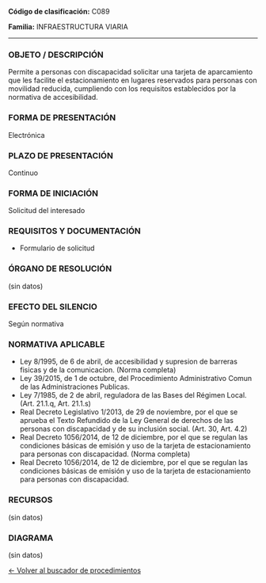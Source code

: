 
**Código de clasificación:** C089

**Familia:** INFRAESTRUCTURA VIARIA

---

### OBJETO / DESCRIPCIÓN

Permite a personas con discapacidad solicitar una tarjeta de aparcamiento que les facilite el estacionamiento en lugares reservados para personas con movilidad reducida, cumpliendo con los requisitos establecidos por la normativa de accesibilidad.

### FORMA DE PRESENTACIÓN

Electrónica

### PLAZO DE PRESENTACIÓN

Continuo

### FORMA DE INICIACIÓN

Solicitud del interesado

### REQUISITOS Y DOCUMENTACIÓN

- Formulario de solicitud

### ÓRGANO DE RESOLUCIÓN

(sin datos)

### EFECTO DEL SILENCIO

Según normativa

### NORMATIVA APLICABLE

- Ley 8/1995, de 6 de abril, de accesibilidad y supresion de barreras fisicas y de la comunicacion. (Norma completa)
- Ley 39/2015, de 1 de octubre, del Procedimiento Administrativo Comun de las Administraciones Publicas.
- Ley 7/1985, de 2 de abril, reguladora de las Bases del Régimen Local. (Art. 21.1.q, Art. 21.1.s)
- Real Decreto Legislativo 1/2013, de 29 de noviembre, por el que se aprueba el Texto Refundido de la Ley General de derechos de las personas con discapacidad y de su inclusión social. (Art. 30, Art. 4.2)
- Real Decreto 1056/2014, de 12 de diciembre, por el que se regulan las condiciones básicas de emisión y uso de la tarjeta de estacionamiento para personas con discapacidad. (Norma completa)
- Real Decreto 1056/2014, de 12 de diciembre, por el que se regulan las condiciones básicas de emisión y uso de la tarjeta de estacionamiento para personas con discapacidad.

### RECURSOS

(sin datos)

### DIAGRAMA

(sin datos)

[← Volver al buscador de procedimientos](../buscador.md)